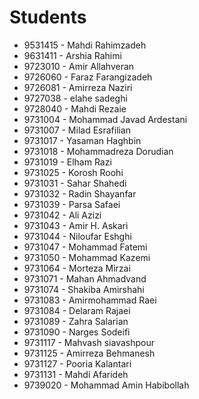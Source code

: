 # Students
- 9531415 - Mahdi Rahimzadeh
- 9631411 - Arshia Rahimi
- 9723010 - Amir Allahveran
- 9726060 - Faraz Farangizadeh
- 9726081 - Amirreza Naziri
- 9727038 - elahe sadeghi
- 9728040 - Mahdi Rezaie
- 9731004 - Mohammad Javad Ardestani
- 9731007 - Milad Esrafilian
- 9731017 - Yasaman Haghbin
- 9731018 - Mohammadreza Dorudian
- 9731019 - Elham Razi
- 9731025 - Korosh Roohi
- 9731031 - Sahar Shahedi
- 9731032 - Radin Shayanfar
- 9731039 - Parsa Safaei
- 9731042 - Ali Azizi
- 9731043 - Amir H. Askari
- 9731044 - Niloufar Eshghi
- 9731047 - Mohammad Fatemi
- 9731050 - Mohammad Kazemi
- 9731064 - Morteza Mirzai
- 9731071 - Mahan Ahmadvand
- 9731074 - Shakiba Amirshahi
- 9731083 - Amirmohammad Raei
- 9731084 - Delaram Rajaei
- 9731089 - Zahra Salarian
- 9731090 - Narges Sodeifi
- 9731117 - Mahvash siavashpour
- 9731125 - Amirreza Behmanesh
- 9731127 - Pooria Kalantari
- 9731131 - Mahdi Afarideh
- 9739020 - Mohammad Amin Habibollah

